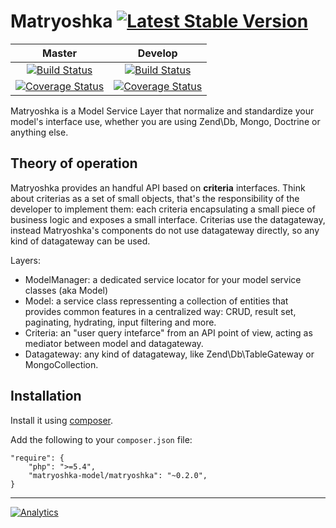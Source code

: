 # Matryoshka [![Latest Stable Version](https://poser.pugx.org/matryoshka-model/matryoshka/v/stable.png)](https://packagist.org/packages/matryoshka-model/matryoshka)

| Master  | Develop |
|:-------------:|:-------------:|
| [![Build Status](https://secure.travis-ci.org/matryoshka-model/matryoshka.svg?branch=master)](https://travis-ci.org/matryoshka-model/matryoshka)  | [![Build Status](https://secure.travis-ci.org/matryoshka-model/matryoshka.svg?branch=develop)](https://travis-ci.org/matryoshka-model/matryoshka)  |
| [![Coverage Status](https://coveralls.io/repos/matryoshka-model/matryoshka/badge.png?branch=master)](https://coveralls.io/r/matryoshka-model/matryoshka)  | [![Coverage Status](https://coveralls.io/repos/matryoshka-model/matryoshka/badge.png?branch=develop)](https://coveralls.io/r/matryoshka-model/matryoshka)  |

Matryoshka is a Model Service Layer that normalize and standardize your model's interface use,
whether you are using Zend\Db, Mongo, Doctrine or anything else.

## Theory of operation

Matryoshka provides an handful API based on **criteria** interfaces. Think about criterias as a set of small objects, that's the responsibility of the developer to implement them: each criteria encapsulating a small piece of business logic and exposes a small interface. Criterias use the datagateway, instead Matryoshka's components do not use datagateway directly, so any kind of datagateway can be used.

Layers:
* ModelManager: a dedicated service locator for your model service classes (aka Model)
* Model: a service class repressenting a collection of entities that provides common features in a centralized way: CRUD, result set, paginating, hydrating, input filtering and more.
* Criteria: an "user query intefarce" from an API point of view, acting as mediator between model and datagateway.
* Datagateway: any kind of datagateway, like Zend\Db\TableGateway or MongoCollection.


## Installation

Install it using [composer](http://getcomposer.org).

Add the following to your `composer.json` file:

```
"require": {
    "php": ">=5.4",
    "matryoshka-model/matryoshka": "~0.2.0",
}
```

---

[![Analytics](https://ga-beacon.appspot.com/UA-49655829-1/matryoshka-model/matryoshka)](https://github.com/igrigorik/ga-beacon)

